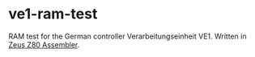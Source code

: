 # ve1-ram-test
RAM test for the German controller Verarbeitungseinheit VE1. Written in [Zeus Z80 Assembler](http://www.desdes.com/products/oldfiles/zeus.htm).
